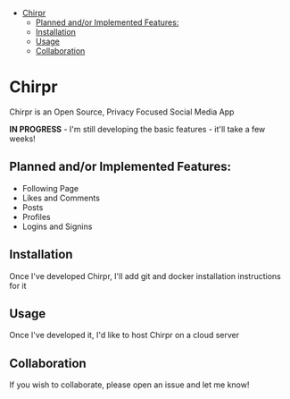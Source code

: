 - [Chirpr](#chirpr)
  - [Planned and/or Implemented Features:](#planned-andor-implemented-features)
  - [Installation](#installation)
  - [Usage](#usage)
  - [Collaboration](#collaboration)

# Chirpr
Chirpr is an Open Source, Privacy Focused Social Media App

**IN PROGRESS** - I'm still developing the basic features - it'll take a few weeks!

## Planned and/or Implemented Features:
* Following Page
* Likes and Comments
* Posts
* Profiles
* Logins and Signins


## Installation
Once I've developed Chirpr, I'll add git and docker installation instructions for it
 
## Usage
Once I've developed it, I'd like to host Chirpr on a cloud server

## Collaboration
If you wish to collaborate, please open an issue and let me know!